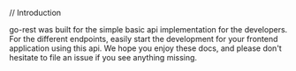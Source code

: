 // Introduction

go-rest was built for the simple basic api implementation for the developers. For the different endpoints, easily start the development for your frontend application using this api. We hope you enjoy these docs, and please don't hesitate to file an issue if you see anything missing.
